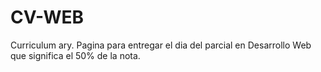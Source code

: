 # CV-WEB
Curriculum ary.
Pagina para entregar el dia del parcial en Desarrollo Web que significa el 50% de la nota.
